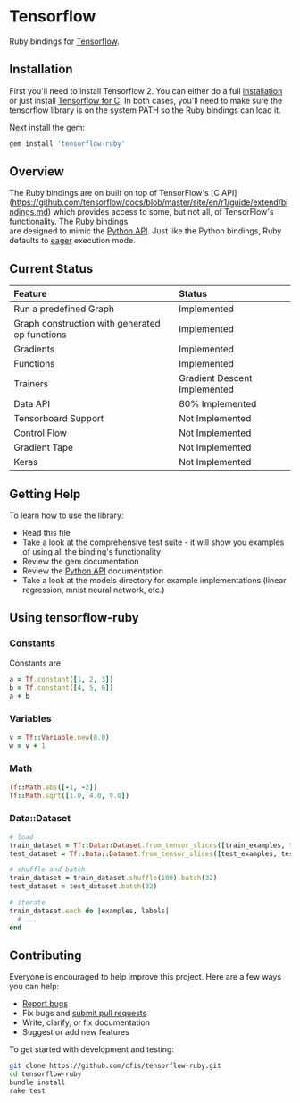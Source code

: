 # Tensorflow

Ruby bindings for [Tensorflow](https://github.com/tensorflow/tensorflow).

## Installation

First you'll need to install Tensorflow 2. You can either do a full [installation](https://www.tensorflow.org/install) or just install [Tensorflow for C](https://www.tensorflow.org/install/lang_c). In both cases, you'll need to make 
sure the tensorflow library is on the system PATH so the Ruby bindings can load it.

Next install the gem:

```ruby
gem install 'tensorflow-ruby'
```

## Overview

The Ruby bindings are on built on top of TensorFlow's [C API] (https://github.com/tensorflow/docs/blob/master/site/en/r1/guide/extend/bindings.md)
which provides access to some, but not all, of TensorFlow's functionality. The Ruby bindings  
are designed to mimic the [Python API](https://www.tensorflow.org/versions/r2.0/api_docs/python/tf). Just like the
Python bindings, Ruby defaults to [eager](https://www.tensorflow.org/guide/eager) execution mode.
 
## Current Status

Feature                                        |  Status
:--------------------------------------------- | :---------------------------------------------------------- |
Run a predefined Graph                         | Implemented                                                 |
Graph construction with generated op functions | Implemented                                                 |
Gradients                                      | Implemented                                                 |
Functions                                      | Implemented                                                 |
Trainers                                       | Gradient Descent Implemented                                |
Data API                                       | 80% Implemented                                             |
Tensorboard Support                            | Not Implemented                                             |
Control Flow                                   | Not Implemented                                             |
Gradient Tape                                  | Not Implemented                                             |
Keras                                          | Not Implemented                                             |

## Getting Help
To learn how to use the library:
* Read this file
* Take a look at the comprehensive test suite - it will show you examples of using all the binding's functionality
* Review the gem documentation
* Review the [Python API](https://www.tensorflow.org/versions/r2.0/api_docs/python/tf) documentation
* Take a look at the models directory for example implementations (linear regression, mnist neural network, etc.)

## Using tensorflow-ruby

### Constants
Constants are 

```ruby
a = Tf.constant([1, 2, 3])
b = Tf.constant([4, 5, 6])
a + b
```

### Variables

```ruby
v = Tf::Variable.new(0.0)
w = v + 1
```

### Math

```ruby
Tf::Math.abs([-1, -2])
Tf::Math.sqrt([1.0, 4.0, 9.0])
```

### Data::Dataset

```ruby
# load
train_dataset = Tf::Data::Dataset.from_tensor_slices([train_examples, train_labels])
test_dataset = Tf::Data::Dataset.from_tensor_slices([test_examples, test_labels])

# shuffle and batch
train_dataset = train_dataset.shuffle(100).batch(32)
test_dataset = test_dataset.batch(32)

# iterate
train_dataset.each do |examples, labels|
  # ...
end
```

## Contributing

Everyone is encouraged to help improve this project. Here are a few ways you can help:

- [Report bugs](https://github.com/cfis/tensorflow-ruby/issues)
- Fix bugs and [submit pull requests](https://github.com/cfis/tensorflow-ruby/pulls)
- Write, clarify, or fix documentation
- Suggest or add new features

To get started with development and testing:

```sh
git clone https://github.com/cfis/tensorflow-ruby.git
cd tensorflow-ruby
bundle install
rake test
```

